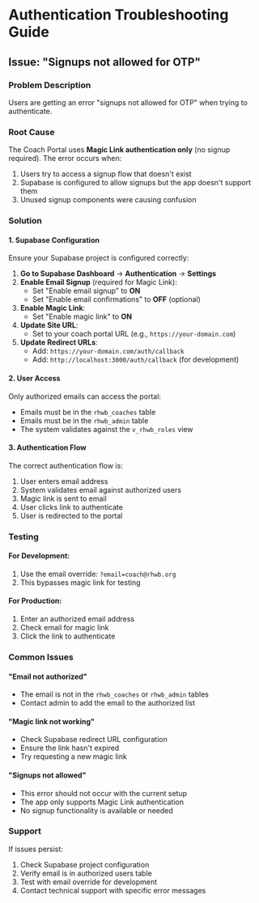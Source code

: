 # Authentication Troubleshooting Guide

## Issue: "Signups not allowed for OTP"

### **Problem Description**
Users are getting an error "signups not allowed for OTP" when trying to authenticate.

### **Root Cause**
The Coach Portal uses **Magic Link authentication only** (no signup required). The error occurs when:
1. Users try to access a signup flow that doesn't exist
2. Supabase is configured to allow signups but the app doesn't support them
3. Unused signup components were causing confusion

### **Solution**

#### **1. Supabase Configuration**
Ensure your Supabase project is configured correctly:

1. **Go to Supabase Dashboard** → **Authentication** → **Settings**
2. **Enable Email Signup** (required for Magic Link):
   - Set "Enable email signup" to **ON**
   - Set "Enable email confirmations" to **OFF** (optional)
3. **Enable Magic Link**:
   - Set "Enable magic link" to **ON**
4. **Update Site URL**:
   - Set to your coach portal URL (e.g., `https://your-domain.com`)
5. **Update Redirect URLs**:
   - Add: `https://your-domain.com/auth/callback`
   - Add: `http://localhost:3000/auth/callback` (for development)

#### **2. User Access**
Only authorized emails can access the portal:
- Emails must be in the `rhwb_coaches` table
- Emails must be in the `rhwb_admin` table
- The system validates against the `v_rhwb_roles` view

#### **3. Authentication Flow**
The correct authentication flow is:
1. User enters email address
2. System validates email against authorized users
3. Magic link is sent to email
4. User clicks link to authenticate
5. User is redirected to the portal

### **Testing**

#### **For Development:**
1. Use the email override: `?email=coach@rhwb.org`
2. This bypasses magic link for testing

#### **For Production:**
1. Enter an authorized email address
2. Check email for magic link
3. Click the link to authenticate

### **Common Issues**

#### **"Email not authorized"**
- The email is not in the `rhwb_coaches` or `rhwb_admin` tables
- Contact admin to add the email to the authorized list

#### **"Magic link not working"**
- Check Supabase redirect URL configuration
- Ensure the link hasn't expired
- Try requesting a new magic link

#### **"Signups not allowed"**
- This error should not occur with the current setup
- The app only supports Magic Link authentication
- No signup functionality is available or needed

### **Support**
If issues persist:
1. Check Supabase project configuration
2. Verify email is in authorized users table
3. Test with email override for development
4. Contact technical support with specific error messages 